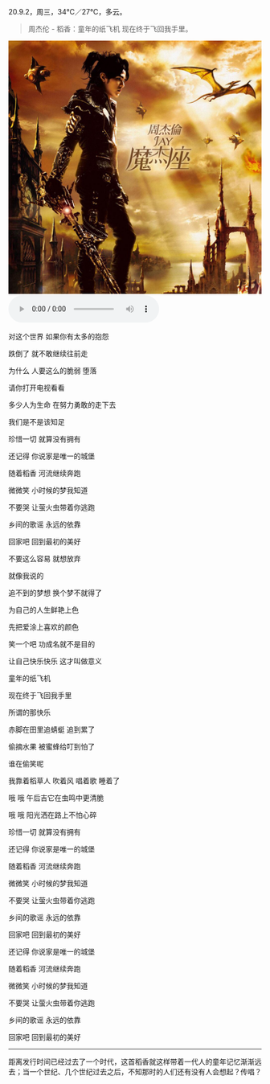 <link href="../../css/style.css" rel="stylesheet" type="text/css" />

<span class="fzzy">20.9.2，周三，34℃／27℃，多云。

> <span class="fzzy"><i class="fa fa-music"></i> 周杰伦 - 稻香：童年的纸飞机 现在终于飞回我手里。

<link href="../../css/font-awesome.min.css" rel="stylesheet" type="text/css" />


![周杰伦 - 稻香](.pic/244354548.jpg)
<audio src="/storage/emulated/0/Music/The_1990s/周杰伦%20-%20稻香.flac" controls loop></audio>

<div class="p">

对这个世界 如果你有太多的抱怨

跌倒了 就不敢继续往前走

为什么 人要这么的脆弱 堕落

请你打开电视看看

多少人为生命 在努力勇敢的走下去

我们是不是该知足

珍惜一切 就算没有拥有

还记得 你说家是唯一的城堡

随着稻香 河流继续奔跑

微微笑 小时候的梦我知道

不要哭 让萤火虫带着你逃跑

乡间的歌谣 永远的依靠

回家吧 回到最初的美好

不要这么容易 就想放弃

就像我说的

追不到的梦想 换个梦不就得了

为自己的人生鲜艳上色

先把爱涂上喜欢的颜色

笑一个吧 功成名就不是目的

让自己快乐快乐 这才叫做意义

童年的纸飞机

现在终于飞回我手里

所谓的那快乐

赤脚在田里追蜻蜓 追到累了

偷摘水果 被蜜蜂给叮到怕了

谁在偷笑呢

我靠着稻草人 吹着风 唱着歌 睡着了

哦 哦 午后吉它在虫鸣中更清脆

哦 哦 阳光洒在路上不怕心碎

珍惜一切 就算没有拥有

还记得 你说家是唯一的城堡

随着稻香 河流继续奔跑

微微笑 小时候的梦我知道

不要哭 让萤火虫带着你逃跑

乡间的歌谣 永远的依靠

回家吧 回到最初的美好

还记得 你说家是唯一的城堡

随着稻香 河流继续奔跑

微微笑 小时候的梦我知道

不要哭 让萤火虫带着你逃跑

乡间的歌谣 永远的依靠

回家吧 回到最初的美好

----

距离发行时间已经过去了一个时代，这首稻香就这样带着一代人的童年记忆渐渐远去；当一个世纪、几个世纪过去之后，不知那时的人们还有没有人会想起？传唱？

</div>
